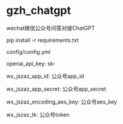 # gzh_chatgpt
wechat微信公众号问答对接ChatGPT


pip install -r requirements.txt

config/config.yml

openai_api_key: sk-

wx_jszaz_app_id: 公众号app_id

wx_jszaz_app_secret: 公众号app_secret

wx_jszaz_encoding_aes_key: 公众号aes_key

wx_jszaz_tk: 公众号token

